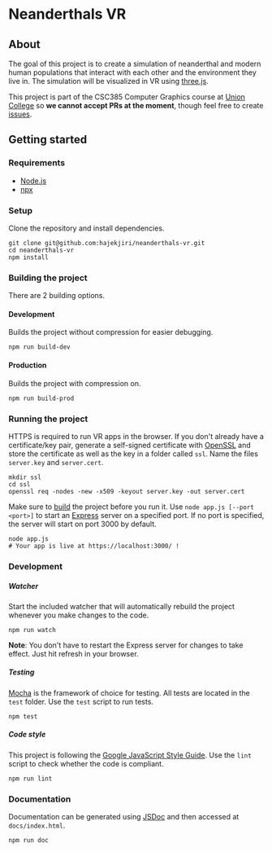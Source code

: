 # Neanderthals VR
## About
The goal of this project is to create a simulation of neanderthal and modern human populations that interact with each other and the environment they live in. The simulation will be visualized in VR using [three.js](https://github.com/mrdoob/three.js/).

This project is part of the CSC385 Computer Graphics course at [Union College](https://union.edu/) so **we cannot accept PRs at the moment**, though feel free to create [issues](https://github.com/hajekjiri/neanderthals-vr/issues).

## Getting started
### Requirements
* [Node.js](https://nodejs.org/en/)
* [npx](https://www.npmjs.com/package/npx)

### Setup
Clone the repository and install dependencies.
```
git clone git@github.com:hajekjiri/neanderthals-vr.git
cd neanderthals-vr
npm install
```

### Building the project
There are 2 building options.

#### Development
Builds the project without compression for easier debugging.
```
npm run build-dev
```

#### Production
Builds the project with compression on.
```
npm run build-prod
```

### Running the project
HTTPS is required to run VR apps in the browser. If you don't already have a certificate/key pair, generate a self-signed certificate with [OpenSSL](https://www.openssl.org/) and store the certificate as well as the key in a folder called `ssl`. Name the files `server.key` and `server.cert`.
```
mkdir ssl
cd ssl
openssl req -nodes -new -x509 -keyout server.key -out server.cert
```

Make sure to [build](#building-the-project) the project before you run it.
Use `node app.js [--port <port>]` to start an [Express](https://expressjs.com/) server on a specified port. If no port is specified, the server will start on port 3000 by default.
```
node app.js
# Your app is live at https://localhost:3000/ !
```

### Development
##### Watcher
Start the included watcher that will automatically rebuild the project whenever you make changes to the code.
```
npm run watch
```
**Note**: You don't have to restart the Express server for changes to take effect. Just hit refresh in your browser.

##### Testing
[Mocha](https://mochajs.org/) is the framework of choice for testing. All tests are located in the `test` folder. Use the `test` script to run tests.
```
npm test
```

##### Code style
This project is following the [Google JavaScript Style Guide](https://google.github.io/styleguide/jsguide.html). Use the `lint` script to check whether the code is compliant.
```
npm run lint
```

### Documentation
Documentation can be generated using [JSDoc](https://jsdoc.app/) and then accessed at `docs/index.html`.
```
npm run doc
```

